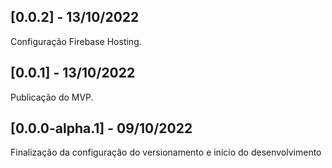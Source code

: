 ## [0.0.2] - 13/10/2022 
Configuração Firebase Hosting. 
## [0.0.1] - 13/10/2022 
Publicação do MVP. 
## [0.0.0-alpha.1] - 09/10/2022 
Finalização da configuração do versionamento e inicio do desenvolvimento 
